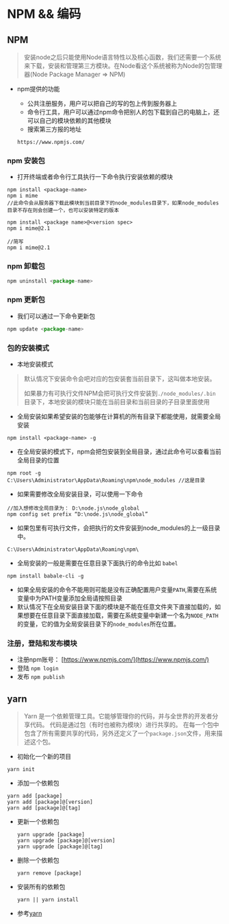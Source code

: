 # NPM && 编码

## NPM

> 安装node之后只能使用Node语言特性以及核心函数，我们还需要一个系统来下载，安装和管理第三方模块。在Node看这个系统被称为Node的包管理器(Node Package Manager => NPM)

- npm提供的功能

  - 公共注册服务，用户可以把自己的写的包上传到服务器上
  - 命令行工具，用户可以通过npm命令把别人的包下载到自己的电脑上，还可以自己的模块依赖的其他模块
  - 搜索第三方报的地址

  ```
  https://www.npmjs.com/
  ```

### npm 安装包

  - 打开终端或者命令行工具执行一下命令执行安装依赖的模块

  ```
  npm install <package-name>
  npm i mime
  //此命令会从服务器下载此模块到当前目录下的node_modules目录下，如果node_modules目录不存在则会创建一个，也可以安装特定的版本
  
  npm install <package name>@<version spec>
  npm i mime@2.1
  
  //简写 
  npm i mime@2.1
  ```

  

### npm 卸载包

```javascript
npm uninstall <package-name>
```
### npm 更新包

- 我们可以通过一下命令更新包

```javascript
npm update <package-name>
```
### 包的安装模式

- 本地安装模式

> 默认情况下安装命令会吧对应的包安装套当前目录下，这叫做本地安装。
>
> 如果暴力有可执行文件NPM会把可执行文件安装到`./node_modules/.bin` 目录下，本地安装的模块只能在当前目录和当前目录的子目录里面使用

- 全局安装如果希望安装的包能够在计算机的所有目录下都能使用，就需要全局安装

```
npm install <package-name> -g
```

- 在全局安装的模式下，npm会把包安装到全局目录，通过此命令可以查看当前全局目录的位置

```
npm root -g
C:\Users\Administrator\AppData\Roaming\npm\node_modules //这是目录
```

- 如果需要修改全局安装目录，可以使用一下命令

```
//加入想修改全局目录为： D:\node.js\node_global
npm config set prefix “D:\node.js\node_global”
```

- 如果包里有可执行文件，会把执行的文件安装到node_modules的上一级目录中。

```
C:\Users\Administrator\AppData\Roaming\npm\
```

- 全局安装的一般是需要在任意目录下面执行的命令比如 `babel`

```
npm install babale-cli -g
```

- 如果全局安装的命令不能用则可能是没有正确配置用户变量`PATH`,需要在系统变量中为PATH变量添加全局请按照目录
- 默认情况下在全局安装目录下面的模块是不能在任意文件夹下直接加载的，如果想要在任意目录下面直接加载，需要在系统变量中新建一个名为`NODE_PATH`的变量，它的值为全局安装目录下的`node_modules`所在位置。 

### 注册，登陆和发布模块

- 注册npm账号： [https://www.npmjs.com/](https://www.npmjs.com/)
- 登陆 `npm login`
- 发布 `npm publish`

## yarn

> Yarn 是一个依赖管理工具。它能够管理你的代码，并与全世界的开发者分享代码。 代码是通过包（有时也被称为模块）进行共享的。 在每一个包中包含了所有需要共享的代码，另外还定义了一个`package.json`文件，用来描述这个包。 

- 初始化一个新的项目

```
yarn init
```

- 添加一个依赖包

```
yarn add [package]
yarn add [package]@[version]
yarn add [package]@[tag]
```



- 更新一个依赖包

  ```
  yarn upgrade [package]
  yarn upgrade [package]@[version]
  yarn upgrade [package]@[tag]
  ```

  

- 删除一个依赖包

  ```
  yarn remove [package]
  ```

  

- 安装所有的依赖包

  ```
  yarn || yarn install
  ```

- 参考[yarn](https://yarn.bootcss.com/)



























